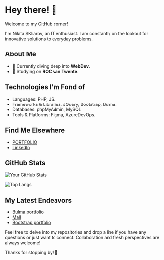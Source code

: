 # Hey there! 👋

Welcome to my GitHub corner!

I'm Nikita SKliarov, an IT enthusiast. I am constantly on the lookout for innovative solutions to everyday problems.

## About Me

- 🌱 Currently diving deep into **WebDev**.
- 💼 Studying on **ROC van Twente**.

## Technologies I'm Fond of

- Languages: PHP, JS.
- Frameworks & Libraries: JQuery, Bootstrap, Bulma.
- Databases: phpMyAdmin, MySQL
- Tools & Platforms: Figma, AzureDevOps.

## Find Me Elsewhere

- [PORTFOLIO](ns-my-portfolio.nl)
- [LinkedIn](https://www.linkedin.com/in/nikita-skliarov-46a2752b1/?locale=uk_UA)

## GitHub Stats

![Your GitHub Stats](https://github-readme-stats.vercel.app/api?username=nikita-skliarov&show_icons=true&theme=radical)

![Top Langs](https://github-readme-stats.vercel.app/api/top-langs/?username=nikita-skliarov&layout=compact&theme=radical)

## My Latest Endeavors

- [Bulma portfolio](https://github.com/Nikita-Skliarov/bulma-portfolio)
- [Mall](https://github.com/Nikita-Skliarov/bulma-portfolio)
- [Bootstrap portfolio](https://github.com/Nikita-Skliarov/bootstrap-portfolio)

Feel free to delve into my repositories and drop a line if you have any questions or just want to connect. Collaboration and fresh perspectives are always welcome!

Thanks for stopping by! 🚀
